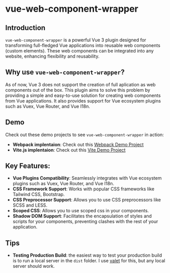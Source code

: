 # vue-web-component-wrapper

## Introduction
`vue-web-component-wrapper` is a powerful Vue 3 plugin designed for transforming full-fledged Vue applications into reusable web components (custom elements). These web components can be integrated into any website, enhancing flexibility and reusability.

## Why use `vue-web-component-wrapper`?
As of now, Vue 3 does not support the creation of full aplication as web components out of the box. This plugin aims to solve this problem by providing a simple and easy-to-use solution for creating web components from Vue applications. It also provides support for Vue ecosystem plugins such as Vuex, Vue Router, and Vue I18n.
## Demo
Check out these demo projects to see `vue-web-component-wrapper` in action:
- **Webpack implentaion**: Check out this [Webpack Demo Project](https://stackblitz.com/edit/vue-web-component-wrapper?file=README.md&startScript=webpack-demo)
- **Vite.js implentaion**: Check out this [Vite Demo Project](https://stackblitz.com/edit/vue-web-component-wrapper?file=README.md&startScript=vite-demo)

## Key Features:
- **Vue Plugins Compatibility**: Seamlessly integrates with Vue ecosystem plugins such as Vuex, Vue Router, and Vue I18n.
- **CSS Framework Support**: Works with popular CSS frameworks like Tailwind CSS, Bootstrap.
- **CSS Preprocessor Support**: Allows you to use CSS preprocessors like SCSS and LESS.
- **Scoped CSS**: Allows you to use scoped css in your components.
- **Shadow DOM Support**: Facilitates the encapsulation of styles and scripts for your components, preventing clashes with the rest of your application.


## Tips
- **Testing Production Build**: the easiest way to test your production build is to run a local server in the `dist` folder. I use [valet](https://laravel.com/docs/10.x/valet) for this, but any local server should work.